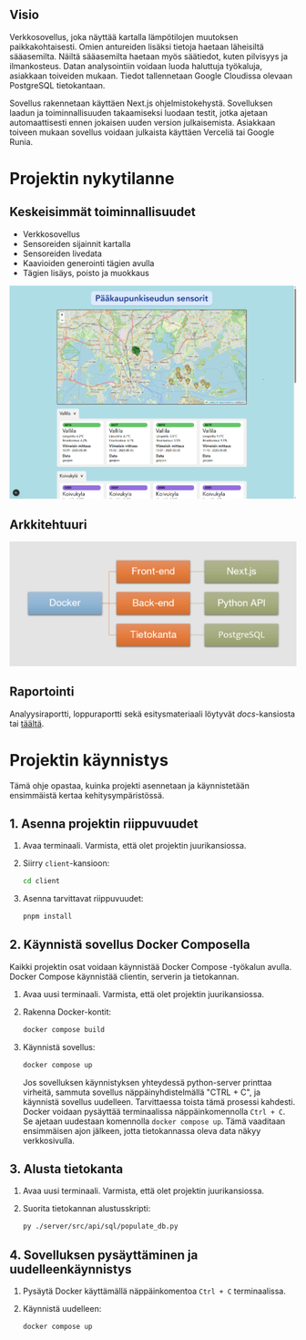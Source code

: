 ## Visio

Verkkosovellus, joka näyttää kartalla lämpötilojen muutoksen paikkakohtaisesti. Omien antureiden lisäksi tietoja haetaan läheisiltä sääasemilta. Näiltä sääasemilta haetaan myös säätiedot, kuten pilvisyys ja ilmankosteus. Datan analysointiin voidaan luoda haluttuja työkaluja, asiakkaan toiveiden mukaan. Tiedot tallennetaan Google Cloudissa olevaan PostgreSQL tietokantaan.

Sovellus rakennetaan käyttäen Next.js ohjelmistokehystä. Sovelluksen laadun ja toiminnallisuuden takaamiseksi luodaan testit, jotka ajetaan automaattisesti ennen jokaisen uuden version julkaisemista. Asiakkaan toiveen mukaan sovellus voidaan julkaista käyttäen Verceliä tai Google Runia.

# Projektin nykytilanne

## Keskeisimmät toiminnallisuudet

- Verkkosovellus
- Sensoreiden sijainnit kartalla
- Sensoreiden livedata
- Kaavioiden generointi tägien avulla
- Tägien lisäys, poisto ja muokkaus

![Kuva sovelluksesta](docs/img/app_overview.png)

## Arkkitehtuuri

![Kuva arkkitehtuurista](docs/img/project_architecture.png)

## Raportointi

Analyysiraportti, loppuraportti sekä esitysmateriaali löytyvät *docs*-kansiosta tai [täältä](https://github.com/joovil/weather-map/tree/main/docs).

# Projektin käynnistys

Tämä ohje opastaa, kuinka projekti asennetaan ja käynnistetään ensimmäistä kertaa kehitysympäristössä.

## 1. Asenna projektin riippuvuudet

1. Avaa terminaali. Varmista, että olet projektin juurikansiossa.
2. Siirry `client`-kansioon:

    ```bash
    cd client
    ```

3. Asenna tarvittavat riippuvuudet:

    ```bash
    pnpm install
    ```

## 2. Käynnistä sovellus Docker Composella

Kaikki projektin osat voidaan käynnistää Docker Compose -työkalun avulla. Docker Compose käynnistää clientin, serverin ja tietokannan.

1. Avaa uusi terminaali. Varmista, että olet projektin juurikansiossa. 

2. Rakenna Docker-kontit:

    ```bash
    docker compose build
    ```
3. Käynnistä sovellus:

    ```bash
    docker compose up
    ```
    Jos sovelluksen käynnistyksen yhteydessä python-server printtaa virheitä, sammuta sovellus näppäinyhdistelmällä "CTRL + C", ja käynnistä sovellus uudelleen. Tarvittaessa toista tämä prosessi kahdesti.
Docker voidaan pysäyttää terminaalissa näppäinkomennolla `Ctrl + C`. Se ajetaan uudestaan komennolla `docker compose up`. Tämä vaaditaan ensimmäisen ajon jälkeen, jotta tietokannassa oleva data näkyy verkkosivulla.

## 3. Alusta tietokanta

1. Avaa uusi terminaali. Varmista, että olet projektin juurikansiossa.

2. Suorita tietokannan alustusskripti:

    ```bash
    py ./server/src/api/sql/populate_db.py
    ```

## 4. Sovelluksen pysäyttäminen ja uudelleenkäynnistys

1. Pysäytä Docker käyttämällä näppäinkomentoa `Ctrl + C` terminaalissa.

2. Käynnistä uudelleen:

    ```bash
    docker compose up
    ```
